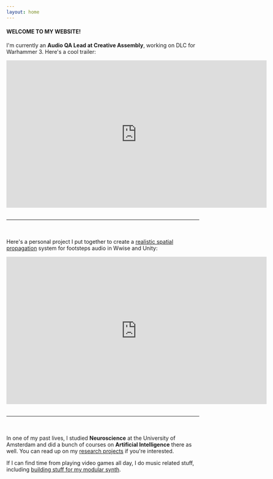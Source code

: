 ```yaml
---
layout: home
---
```


#### WELCOME TO MY WEBSITE! 


I'm currently an **Audio QA Lead at Creative Assembly**, working on DLC for Warhammer 3. Here's a cool trailer:

<iframe width="680" height="385" src="https://www.youtube.com/embed/Qqhc3mK06r0" title="YouTube video player" frameborder="0" allow="accelerometer; autoplay; clipboard-write; encrypted-media; gyroscope; picture-in-picture; web-share" allowfullscreen></iframe>
<br/><br/>

***

<br/><br/> Here's a personal project I put together to create a [realistic spatial propagation](/portfolio/2023-02-15-Footsteps) system for footsteps audio in Wwise and Unity:  

<iframe width="680" height="385" src="https://www.youtube.com/embed/5rK5BsY53so" title="YouTube video player" frameborder="0" allow="accelerometer; autoplay; clipboard-write; encrypted-media; gyroscope; picture-in-picture; web-share" allowfullscreen></iframe>
<br/><br/>

***

<br/><br/>
In one of my past lives, I studied **Neuroscience** at the University of Amsterdam and did a bunch of courses on **Artificial Intelligence** there as well. You can read up on my [research projects](/research) if you're interested. 

If I can find time from playing video games all day, I do music related stuff, including [building stuff for my modular synth](/projects). 

